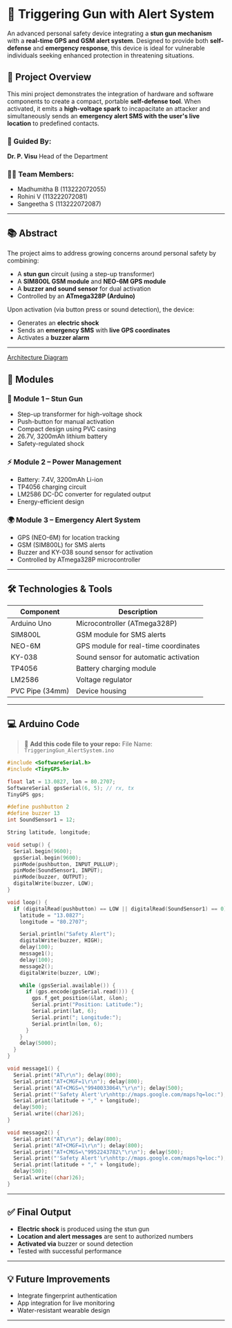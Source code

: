 # 🔫 Triggering Gun with Alert System

An advanced personal safety device integrating a **stun gun mechanism** with a **real-time GPS and GSM alert system**. Designed to provide both **self-defense** and **emergency response**, this device is ideal for vulnerable individuals seeking enhanced protection in threatening situations.

## 📌 Project Overview

This mini project demonstrates the integration of hardware and software components to create a compact, portable **self-defense tool**. When activated, it emits a **high-voltage spark** to incapacitate an attacker and simultaneously sends an **emergency alert SMS with the user's live location** to predefined contacts.

### 🧠 Guided By:

**Dr. P. Visu**
Head of the Department

### 👩‍💻 Team Members:

* Madhumitha B (113222072055)
* Rohini V (113222072081)
* Sangeetha S (113222072087)

---

## 📚 Abstract

The project aims to address growing concerns around personal safety by combining:

* A **stun gun** circuit (using a step-up transformer)
* A **SIM800L GSM module** and **NEO-6M GPS module**
* A **buzzer and sound sensor** for dual activation
* Controlled by an **ATmega328P (Arduino)**

Upon activation (via button press or sound detection), the device:

* Generates an **electric shock**
* Sends an **emergency SMS** with **live GPS coordinates**
* Activates a **buzzer alarm**

---
[Architecture Diagram](
https://github.com/Madhu1207-coder/Mini-Project-/blob/main/mini%20project/architecture%20diagram%20.jpg!)

## 🧩 Modules

### 🔌 Module 1 – Stun Gun

* Step-up transformer for high-voltage shock
* Push-button for manual activation
* Compact design using PVC casing
* 26.7V, 3200mAh lithium battery
* Safety-regulated shock

### ⚡ Module 2 – Power Management

* Battery: 7.4V, 3200mAh Li-ion
* TP4056 charging circuit
* LM2586 DC-DC converter for regulated output
* Energy-efficient design

### 🌍 Module 3 – Emergency Alert System

* GPS (NEO-6M) for location tracking
* GSM (SIM800L) for SMS alerts
* Buzzer and KY-038 sound sensor for activation
* Controlled by ATmega328P microcontroller

---

## 🛠️ Technologies & Tools

| Component       | Description                           |
| --------------- | ------------------------------------- |
| Arduino Uno     | Microcontroller (ATmega328P)          |
| SIM800L         | GSM module for SMS alerts             |
| NEO-6M          | GPS module for real-time coordinates  |
| KY-038          | Sound sensor for automatic activation |
| TP4056          | Battery charging module               |
| LM2586          | Voltage regulator                     |
| PVC Pipe (34mm) | Device housing                        |

---

## 💻 Arduino Code

> 📁 **Add this code file to your repo:**
> File Name: `TriggeringGun_AlertSystem.ino`

```cpp
#include <SoftwareSerial.h>
#include <TinyGPS.h>

float lat = 13.0827, lon = 80.2707;
SoftwareSerial gpsSerial(6, 5); // rx, tx
TinyGPS gps;

#define pushbutton 2
#define buzzer 13
int SoundSensor1 = 12;

String latitude, longitude;

void setup() {
  Serial.begin(9600);
  gpsSerial.begin(9600);
  pinMode(pushbutton, INPUT_PULLUP);
  pinMode(SoundSensor1, INPUT);
  pinMode(buzzer, OUTPUT);
  digitalWrite(buzzer, LOW);
}

void loop() {
  if (digitalRead(pushbutton) == LOW || digitalRead(SoundSensor1) == 0) {
    latitude = "13.0827";
    longitude = "80.2707";

    Serial.println("Safety Alert");
    digitalWrite(buzzer, HIGH);
    delay(100);
    message1();
    delay(100);
    message2();
    digitalWrite(buzzer, LOW);

    while (gpsSerial.available()) {
      if (gps.encode(gpsSerial.read())) {
        gps.f_get_position(&lat, &lon);
        Serial.print("Position: Latitude:");
        Serial.print(lat, 6);
        Serial.print("; Longitude:");
        Serial.println(lon, 6);
      }
    }
    delay(5000);
  }
}

void message1() {
  Serial.print("AT\r\n"); delay(800);
  Serial.print("AT+CMGF=1\r\n"); delay(800);
  Serial.print("AT+CMGS=\"9940033064\"\r\n"); delay(500);
  Serial.print("'Safety Alert'\r\nhttp://maps.google.com/maps?q=loc:");
  Serial.print(latitude + "," + longitude);
  delay(500);
  Serial.write((char)26);
}

void message2() {
  Serial.print("AT\r\n"); delay(800);
  Serial.print("AT+CMGF=1\r\n"); delay(800);
  Serial.print("AT+CMGS=\"9952243782\"\r\n"); delay(500);
  Serial.print("'Safety Alert'\r\nhttp://maps.google.com/maps?q=loc:");
  Serial.print(latitude + "," + longitude);
  delay(500);
  Serial.write((char)26);
}
```

---

## ✅ Final Output

* **Electric shock** is produced using the stun gun
* **Location and alert messages** are sent to authorized numbers
* **Activated via** buzzer or sound detection
* Tested with successful performance

---

## 💡 Future Improvements

* Integrate fingerprint authentication
* App integration for live monitoring
* Water-resistant wearable design

---


